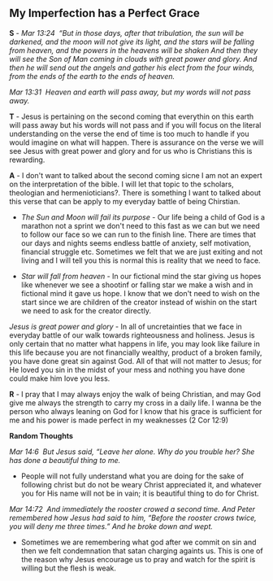 ## My Imperfection has a Perfect Grace


__S__ - _Mar 13:24  “But in those days, after that tribulation, the sun will be darkened, and the moon will not give its light, and the stars will be falling from heaven, and the powers in the heavens will be shaken And then they will see the Son of Man coming in clouds with great power and glory. And then he will send out the angels and gather his elect from the four winds, from the ends of the earth to the ends of heaven._

_Mar 13:31  Heaven and earth will pass away, but my words will not pass away._

__T__ - Jesus is pertaining on the second coming that everythin on this earth will pass away but his words will not pass and if you will focus on the literal understanding on the verse the end of time is too much to handle if you would imagine on what will happen. There is assurance on the verse we will see Jesus with great power and glory and for us who is Christians this is rewarding.

__A__ - I don't want to talked about the second coming sicne I am not an expert on the interpretation of the bible. I will let that topic to the scholars, theologian and hermenioticians?. There is something I want to talked about this verse that can be apply to my everyday battle of being Chirstian.

- _The Sun and Moon will fail its purpose_ - Our life being a child of God is a marathon not a sprint we don't need to this fast as we can but we need to follow our face so we can run to the finish line. There are times that our days and nights seems endless battle of anxiety, self motivation, financial struggle etc. Sometimes we felt that we are just exiting and not living and I will tell you this is normal this is reality that we need to face.

- _Star will fall from heaven_ - In our fictional mind the star giving us hopes like whenever we see a shootinf or falling star we make a wish and in fictional mind it gave us hope. I know that we don't need to wish on the start since we are children of the creator instead of wishin on the start we need to ask for the creator directly. 

_Jesus is great power and glory_ - In all of uncretainties that we face in everyday battle of our walk towards righteousness and holiness. Jesus is only certain that no matter what happens in life, you may look like failure in this life because you are not financially wealthy,  product of a broken family, you have done great sin against God. All of that will not matter to Jesus; for He loved you sin in the midst of your mess and nothing you have done could make him love you less.

__R__ - I pray that I may always enjoy the walk of being Christian, and may God give me always the strength to carry my cross in a daily life. I wanna be the person who always leaning on God for I know that his grace is sufficient for me and his power is made perfect in my weaknesses (2 Cor 12:9)


__Random Thoughts__

_Mar 14:6  But Jesus said, “Leave her alone. Why do you trouble her? She has done a beautiful thing to me._
- People will not fully understand what you are doing for the sake of following christ but do not be weary Christ appreciated it, and whatever you for His name will not be in vain; it is beautiful thing to do for Christ.

_Mar 14:72  And immediately the rooster crowed a second time. And Peter remembered how Jesus had said to him, “Before the rooster crows twice, you will deny me three times.” And he broke down and wept._

- Sometimes we are remembering what god after we commit on sin and then we felt condemnation that satan charging againts us. This is one of the reason why Jesus encourage us to pray and watch for the spirit is willing but the flesh is weak. 